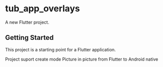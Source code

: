 # tub_app_overlays

A new Flutter project.

## Getting Started

This project is a starting point for a Flutter application.

Project suport create mode Picture in picture from Flutter to Android native 
